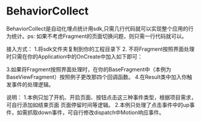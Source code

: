 # BehaviorCollect
BehaviorCollect是自动化埋点统计用sdk,只需几行代码就可以实现整个应用的行为统计。ps: 如果不考虑Fragment的页面切换问题，则只需一行代码就可以。

接入方式：
1.将sdk文件夹复制到你的工程目录下
2. 不将Fragment按照界面处理时只需在你的Application中的OnCreate中加入如下即可：


3.如果将Fragment按照界面处理时，在你的BaseFragment中（本例为BaseViewFragment）按照例子更改那四个回调函数。
4.在Result类中加入你触发事件的处理逻辑。


说明：
1.本例只加了开机、开启页面、按钮点击这三种事件类型，根据项目需求，可自行添加如结束页面 页面停留时间等逻辑。
2.本例只处理了点击事件中的up事件，如需抓取down事件，可自行修改dispatch中Motion响应事件。
	
